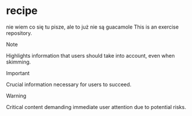#  recipe

nie wiem co się tu pisze, ale to już nie są guacamole
This is an exercise repository.

> [!NOTE]
> Highlights information that users should take into account, even when skimming.

> [!IMPORTANT]
> Crucial information necessary for users to succeed.

> [!WARNING]
> Critical content demanding immediate user attention due to potential risks.
